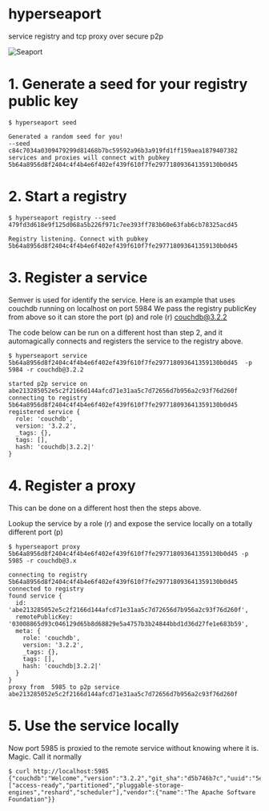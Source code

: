 hyperseaport
============

service registry and tcp proxy over secure p2p

![Seaport](https://web.archive.org/web/20141205152524im_/http://substack.net/images/seaport.png "Seaport")


# 1. Generate a seed for your registry public key

```
$ hyperseaport seed

Generated a random seed for you!
--seed c84c7034a0309479299d81468b7bc59592a96b3a919fd1ff159aea1879407382
services and proxies will connect with pubkey 5b64a8956d8f2404c4f4b4e6f402ef439f610f7fe297718093641359130b0d45
```

# 2. Start a registry

```
$ hyperseaport registry --seed 479fd3d618e9f125d068a5b226f971c7ee393ff783b60e63fab6cb78325acd45

Registry listening. Connect with pubkey 5b64a8956d8f2404c4f4b4e6f402ef439f610f7fe297718093641359130b0d45

```

# 3. Register a service

Semver is used for identify the service. Here is an example that uses couchdb running on localhost on port 5984
We pass the registry publicKey from above so it can store the port (p) and role (r) couchdb@3.2.2

The code below can be run on a different host than step 2, and it automagically connects and registers the service to the registry above.

```
$ hyperseaport service 5b64a8956d8f2404c4f4b4e6f402ef439f610f7fe297718093641359130b0d45  -p 5984 -r couchdb@3.2.2

started p2p service on abe213285052e5c2f2166d144afcd71e31aa5c7d72656d7b956a2c93f76d260f
connecting to registry 5b64a8956d8f2404c4f4b4e6f402ef439f610f7fe297718093641359130b0d45
registered service {
  role: 'couchdb',
  version: '3.2.2',
  _tags: {},
  tags: [],
  hash: 'couchdb|3.2.2|'
}
```

# 4. Register a proxy

This can be done on a different host then the steps above.

Lookup the service by a role (r) and expose the service locally on a totally different port (p)

```
$ hyperseaport proxy 5b64a8956d8f2404c4f4b4e6f402ef439f610f7fe297718093641359130b0d45 -p 5985 -r couchdb@3.x

connecting to registry 5b64a8956d8f2404c4f4b4e6f402ef439f610f7fe297718093641359130b0d45
connected to registry
found service {
  id: 'abe213285052e5c2f2166d144afcd71e31aa5c7d72656d7b956a2c93f76d260f',
  remotePublicKey: '03008865d93c046129d65b8d68829e5a4757b3b24844bbd1d36d27fe1e683b59',
  meta: {
    role: 'couchdb',
    version: '3.2.2',
    _tags: {},
    tags: [],
    hash: 'couchdb|3.2.2|'
  }
}
proxy from  5985 to p2p service abe213285052e5c2f2166d144afcd71e31aa5c7d72656d7b956a2c93f76d260f

```

# 5. Use the service locally

Now port 5985 is proxied to the remote service without knowing where it is. Magic. Call it normally

```
$ curl http://localhost:5985
{"couchdb":"Welcome","version":"3.2.2","git_sha":"d5b746b7c","uuid":"5e3ccc9fd986f473f182ce246c1e214c","features":["access-ready","partitioned","pluggable-storage-engines","reshard","scheduler"],"vendor":{"name":"The Apache Software Foundation"}}

```
